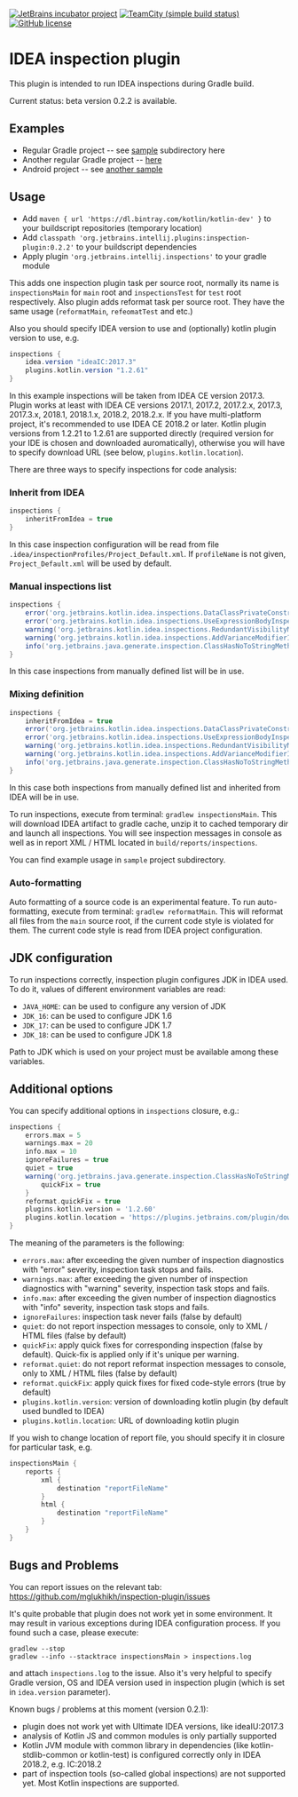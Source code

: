 [![JetBrains incubator project](http://jb.gg/badges/incubator-plastic.svg)](https://confluence.jetbrains.com/display/ALL/JetBrains+on+GitHub)
[![TeamCity (simple build status)](https://img.shields.io/teamcity/http/teamcity.jetbrains.com/s/ProjectsWrittenInKotlin_InspectionPlugin.svg)](https://teamcity.jetbrains.com/viewType.html?buildTypeId=ProjectsWrittenInKotlin_InspectionPlugin&branch_Kotlin=%3Cdefault%3E&tab=buildTypeStatusDiv)
[![GitHub license](https://img.shields.io/badge/license-Apache%20License%202.0-blue.svg?style=flat)](http://www.apache.org/licenses/LICENSE-2.0)

# IDEA inspection plugin

This plugin is intended to run IDEA inspections during Gradle build.

Current status: beta version 0.2.2 is available.

## Examples

* Regular Gradle project -- see [sample](https://github.com/JetBrains/inspection-plugin/tree/master/sample) subdirectory here
* Another regular Gradle project -- [here](https://github.com/Kotlin-Polytech/KotlinAsFirst/tree/gradle) 
* Android project -- see [another sample](https://github.com/mglukhikh/inspection-sample-android) 

## Usage

* Add `maven { url 'https://dl.bintray.com/kotlin/kotlin-dev' }` to your buildscript repositories (temporary location)
* Add `classpath 'org.jetbrains.intellij.plugins:inspection-plugin:0.2.2'` to your buildscript dependencies
* Apply plugin `'org.jetbrains.intellij.inspections'` to your gradle module

This adds one inspection plugin task per source root, normally its name is `inspectionsMain` for `main` root and 
`inspectionsTest` for `test` root respectively. Also plugin adds reformat task per source root. 
They have the same usage (`reformatMain`, `refeomatTest` and etc.)

Also you should specify IDEA version to use and (optionally) kotlin plugin version to use, e.g.

```groovy
inspections {
    idea.version "ideaIC:2017.3"
    plugins.kotlin.version "1.2.61" 
}
``` 

In this example inspections will be taken from IDEA CE version 2017.3. 
Plugin works at least with IDEA CE versions 2017.1, 2017.2, 2017.2.x, 2017.3, 2017.3.x, 2018.1, 2018.1.x, 2018.2, 2018.2.x.
If you have multi-platform project, it's recommended to use IDEA CE 2018.2 or later.
Kotlin plugin versions from 1.2.21 to 1.2.61 are supported directly (required version for your IDE is chosen and downloaded auromatically),
otherwise you will have to specify download URL (see below, `plugins.kotlin.location`).

There are three ways to specify inspections for code analysis:

### Inherit from IDEA
```groovy
inspections {
    inheritFromIdea = true
}
```
In this case inspection configuration will be read from file `.idea/inspectionProfiles/Project_Default.xml`.
If `profileName` is not given, `Project_Default.xml` will be used by default.

### Manual inspections list
```groovy
inspections {
    error('org.jetbrains.kotlin.idea.inspections.DataClassPrivateConstructorInspection')
    error('org.jetbrains.kotlin.idea.inspections.UseExpressionBodyInspection')
    warning('org.jetbrains.kotlin.idea.inspections.RedundantVisibilityModifierInspection')
    warning('org.jetbrains.kotlin.idea.inspections.AddVarianceModifierInspection')
    info('org.jetbrains.java.generate.inspection.ClassHasNoToStringMethodInspection')
}
```
In this case inspections from manually defined list will be in use.

### Mixing definition
```groovy
inspections {
    inheritFromIdea = true
    error('org.jetbrains.kotlin.idea.inspections.DataClassPrivateConstructorInspection')
    error('org.jetbrains.kotlin.idea.inspections.UseExpressionBodyInspection')
    warning('org.jetbrains.kotlin.idea.inspections.RedundantVisibilityModifierInspection')
    warning('org.jetbrains.kotlin.idea.inspections.AddVarianceModifierInspection')
    info('org.jetbrains.java.generate.inspection.ClassHasNoToStringMethodInspection')
}
```
In this case both inspections from manually defined list and inherited from IDEA will be in use.

To run inspections, execute from terminal: `gradlew inspectionsMain`.
This will download IDEA artifact to gradle cache,
unzip it to cached temporary dir and launch all inspections.
You will see inspection messages in console as well as in report XML / HTML located in `build/reports/inspections`.

You can find example usage in `sample` project subdirectory.

### Auto-formatting

Auto formatting of a source code is an experimental feature. To run auto-formatting, execute from terminal: `gradlew reformatMain`. This will reformat all files from the `main` source root, if the current code style is violated for them. The current code style is read from IDEA project configuration.

## JDK configuration

To run inspections correctly, inspection plugin configures JDK in IDEA used. 
To do it, values of different environment variables are read:

* `JAVA_HOME`: can be used to configure any version of JDK
* `JDK_16`: can be used to configure JDK 1.6
* `JDK_17`: can be used to configure JDK 1.7
* `JDK_18`: can be used to configure JDK 1.8

Path to JDK which is used on your project must be available among these variables.

## Additional options

You can specify additional options in `inspections` closure, e.g.:

```groovy
inspections {
    errors.max = 5
    warnings.max = 20
    info.max = 10
    ignoreFailures = true
    quiet = true
    warning('org.jetbrains.java.generate.inspection.ClassHasNoToStringMethodInspection') {
        quickFix = true
    }
    reformat.quickFix = true
    plugins.kotlin.version = '1.2.60'
    plugins.kotlin.location = 'https://plugins.jetbrains.com/plugin/download?rel=true&updateId=48409'
}
```

The meaning of the parameters is the following:

* `errors.max`: after exceeding the given number of inspection diagnostics with "error" severity, inspection task stops and fails.
* `warnings.max`: after exceeding the given number of inspection diagnostics with "warning" severity, inspection task stops and fails.
* `info.max`: after exceeding the given number of inspection diagnostics with "info" severity, inspection task stops and fails.
* `ignoreFailures`: inspection task never fails (false by default)
* `quiet`: do not report inspection messages to console, only to XML / HTML files (false by default)
* `quickFix`: apply quick fixes for corresponding inspection (false by default). Quick-fix is applied only if it's unique per warning.
* `reformat.quiet`: do not report reformat inspection messages to console, only to XML / HTML files (false by default)
* `reformat.quickFix`: apply quick fixes for fixed code-style errors (true by default)
* `plugins.kotlin.version`: version of downloading kotlin plugin (by default used bundled to IDEA)
* `plugins.kotlin.location`: URL of downloading kotlin plugin

If you wish to change location of report file, you should specify it in closure for particular task, e.g.

```groovy
inspectionsMain {
    reports {
        xml {
            destination "reportFileName"
        }
        html {
            destination "reportFileName"
        }
    }
}
```

## Bugs and Problems

You can report issues on the relevant tab: https://github.com/mglukhikh/inspection-plugin/issues

It's quite probable that plugin does not work yet in some environment.
It may result in various exceptions during IDEA configuration process. 
If you found such a case, please execute:

```
gradlew --stop
gradlew --info --stacktrace inspectionsMain > inspections.log
```

and attach `inspections.log` to the issue. 
Also it's very helpful to specify Gradle version, OS and 
IDEA version used in inspection plugin (which is set in `idea.version` parameter).

Known bugs / problems at this moment (version 0.2.1):

* plugin does not work yet with Ultimate IDEA versions, like ideaIU:2017.3
* analysis of Kotlin JS and common modules is only partially supported
* Kotlin JVM module with common library in dependencies (like kotlin-stdlib-common or kotlin-test) is configured correctly only in IDEA 2018.2, e.g. IC:2018.2 
* part of inspection tools (so-called global inspections) are not supported yet. Most Kotlin inspections are supported.
